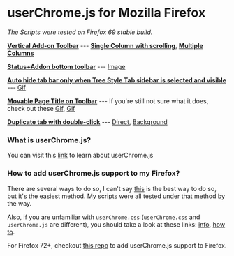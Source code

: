 # userChrome.js for Mozilla Firefox
*The Scripts were tested on Firefox 69 stable build.*

[**Vertical Add-on Toolbar**](https://github.com/tkhquang/userChrome.js/tree/master/Vertical%20Add-on%20Bar) --- [**Single Column with scrolling**](https://i.imgur.com/RgxgWbK.gifv), [**Multiple Columns**](https://i.imgur.com/ViDnQcc.jpg)

[**Status+Addon bottom toolbar**](https://github.com/tkhquang/userChrome.js/blob/master/status_addon_bottombar.uc.js) --- [Image](https://imgur.com/Et4Sohh)

[**Auto hide tab bar only when Tree Style Tab sidebar is selected and visible**](https://github.com/tkhquang/userChrome.js/blob/master/TST_tabbar.uc.js) --- [Gif](https://imgur.com/YSo4ZZX)

[**Movable Page Title on Toolbar**](https://github.com/tkhquang/userChrome.js/blob/master/titlebar_movable.uc.js) --- If you're still not sure what it does, check out these [Gif](https://imgur.com/a/GHvgjzu), [Gif](https://imgur.com/sXZrBMb)

[**Duplicate tab with double-click**](https://github.com/tkhquang/userChrome.js/blob/master/dblclickDuplicateTab.uc.js) --- [Direct](https://imgur.com/aTzL16F), [Background](https://imgur.com/eMVjBdU)

### What is userChrome.js?

You can visit this [link](http://kb.mozillazine.org/UserChrome.js) to learn about userChrome.js

### How to add userChrome.js support to my Firefox?
There are several ways to do so, I can't say [this](https://www.reddit.com/r/FirefoxCSS/comments/7jj3uy/how_to_add_userchromejs_support_with_just_css/) is the best way to do so, but it's the easiest method. My scripts were all tested under that method by the way.

Also, if you are unfamiliar with `userChrome.css` (`userChrome.css` and `userChrome.js` are different), you should take a look at these links: [info](https://www.reddit.com/r/firefox/wiki/userchrome), [how to](https://www.reddit.com/r/firefox/comments/6xtm69/creating_and_editing_userchromecss/).

For Firefox 72+, checkout [this repo](https://github.com/alice0775/userChrome.js) to add userChrome.js support to Firefox.
